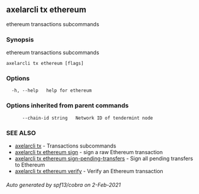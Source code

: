 ## axelarcli tx ethereum

ethereum transactions subcommands

### Synopsis

ethereum transactions subcommands

```
axelarcli tx ethereum [flags]
```

### Options

```
  -h, --help   help for ethereum
```

### Options inherited from parent commands

```
      --chain-id string   Network ID of tendermint node
```

### SEE ALSO

* [axelarcli tx](axelarcli_tx.md)	 - Transactions subcommands
* [axelarcli tx ethereum sign](axelarcli_tx_ethereum_sign.md)	 - sign a raw Ethereum transaction
* [axelarcli tx ethereum sign-pending-transfers](axelarcli_tx_ethereum_sign-pending-transfers.md)	 - Sign all pending transfers to Ethereum
* [axelarcli tx ethereum verify](axelarcli_tx_ethereum_verify.md)	 - Verify an Ethereum transaction

###### Auto generated by spf13/cobra on 2-Feb-2021
